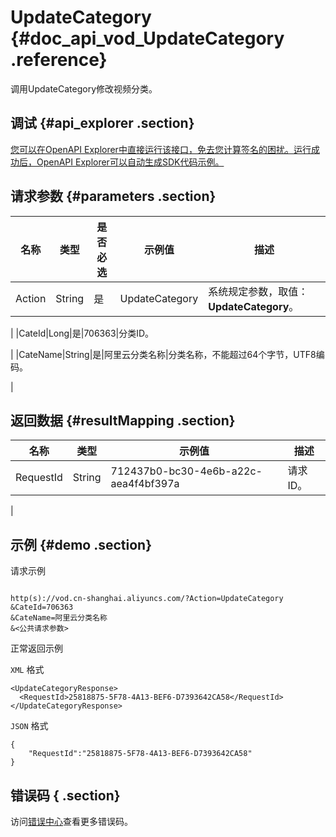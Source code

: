 # UpdateCategory {#doc_api_vod_UpdateCategory .reference}

调用UpdateCategory修改视频分类。

## 调试 {#api_explorer .section}

[您可以在OpenAPI Explorer中直接运行该接口，免去您计算签名的困扰。运行成功后，OpenAPI Explorer可以自动生成SDK代码示例。](https://api.aliyun.com/#product=vod&api=UpdateCategory&type=RPC&version=2017-03-21)

## 请求参数 {#parameters .section}

|名称|类型|是否必选|示例值|描述|
|--|--|----|---|--|
|Action|String|是|UpdateCategory|系统规定参数，取值：**UpdateCategory**。

 |
|CateId|Long|是|706363|分类ID。

 |
|CateName|String|是|阿里云分类名称|分类名称，不能超过64个字节，UTF8编码。

 |

## 返回数据 {#resultMapping .section}

|名称|类型|示例值|描述|
|--|--|---|--|
|RequestId|String|712437b0-bc30-4e6b-a22c-aea4f4bf397a|请求ID。

 |

## 示例 {#demo .section}

请求示例

``` {#request_demo}

http(s)://vod.cn-shanghai.aliyuncs.com/?Action=UpdateCategory
&CateId=706363
&CateName=阿里云分类名称
&<公共请求参数>

```

正常返回示例

`XML` 格式

``` {#xml_return_success_demo}
<UpdateCategoryResponse>
  <RequestId>25818875-5F78-4A13-BEF6-D7393642CA58</RequestId>
</UpdateCategoryResponse>
```

`JSON` 格式

``` {#json_return_success_demo}
{
	"RequestId":"25818875-5F78-4A13-BEF6-D7393642CA58"
}
```

## 错误码 { .section}

访问[错误中心](https://error-center.aliyun.com/status/product/vod)查看更多错误码。

